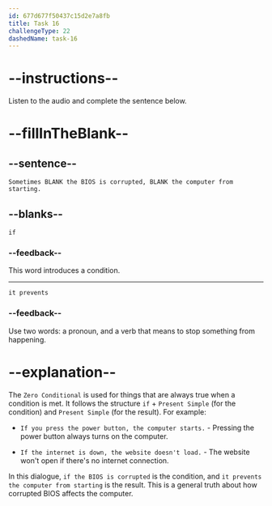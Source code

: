 ```yaml
---
id: 677d677f50437c15d2e7a8fb
title: Task 16
challengeType: 22
dashedName: task-16
---
```


<!-- (audio) Mark: Sometimes if the BIOS is corrupted, it prevents the computer from starting. -->

# --instructions--

Listen to the audio and complete the sentence below.

# --fillInTheBlank--

## --sentence--

`Sometimes BLANK the BIOS is corrupted, BLANK the computer from starting.`

## --blanks--

`if`

### --feedback--

This word introduces a condition.

---

`it prevents`

### --feedback--

Use two words: a pronoun, and a verb that means to stop something from happening.

# --explanation--

The `Zero Conditional` is used for things that are always true when a condition is met. It follows the structure `if` + `Present Simple` (for the condition) and `Present Simple` (for the result). For example:

- `If you press the power button, the computer starts.` - Pressing the power button always turns on the computer.

- `If the internet is down, the website doesn't load.` - The website won't open if there's no internet connection.

In this dialogue, `if the BIOS is corrupted` is the condition, and `it prevents the computer from starting` is the result. This is a general truth about how corrupted BIOS affects the computer.
